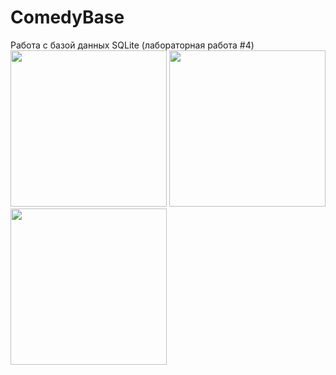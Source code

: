 # ComedyBase
Работа с базой данных SQLite (лабораторная работа #4)  
<img src="https://user-images.githubusercontent.com/47539180/55076204-e860e180-50a5-11e9-93d6-21d33e35c9c3.jpg" width="250">
<img src="https://user-images.githubusercontent.com/47539180/55076207-e9920e80-50a5-11e9-905d-2500cdca6c03.jpg" width="250">
<img src="https://user-images.githubusercontent.com/47539180/55076210-ea2aa500-50a5-11e9-94ac-ecc10b6b44ea.jpg" width="250">
